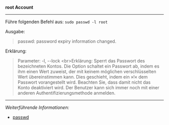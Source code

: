 **root Account**

---

Führe folgenden Befehl aus: ```sudo passwd -l root```

Ausgabe:
> passwd: password expiry information changed.

Erklärung:
> Parameter: -l, --lock <br\>Erklärung: Sperrt das Passwort des bezeichneten Kontos. Die Option schaltet ein Passwort ab, indem es ihm einen Wert zuweist, der	mit keinem möglichen verschlüsselten Wert übereinstimmen kann. Dies geschieht, indem ein »!« dem Passwort vorangestellt wird. Beachten Sie, dass damit nicht das Konto deaktiviert wird. Der Benutzer kann sich immer noch mit einer anderen Authentifizierungsmethode anmelden.

---

_Weiterführende Informationen:_
* [passwd](https://wiki.ubuntuusers.de/passwd/)
